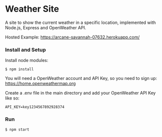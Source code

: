 # Weather Site

A site to show the current weather in a specific location, implemented with Node.js, Express and OpenWeather API.

Hosted Example: https://arcane-savannah-07632.herokuapp.com/

### Install and Setup

Install node modules:

    $ npm install

You will need a OpenWeather account and API Key, so you need to sign up: https://home.openweathermap.org

Create a .env file in the main directory and add your OpenWeather API Key like so:

    API_KEY=key1234567892928374

### Run

    $ npm start
